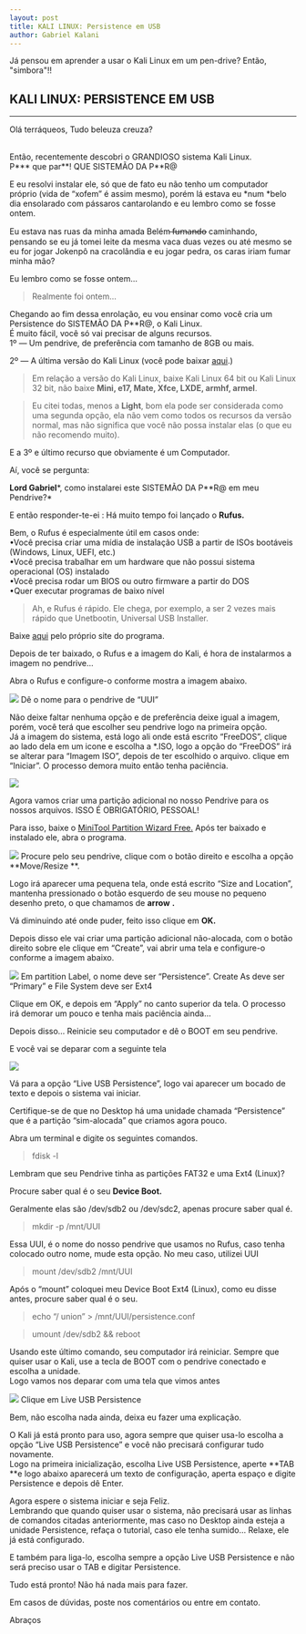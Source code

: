 ```yaml
---
layout: post
title: KALI LINUX: Persistence em USB
author: Gabriel Kalani
---
```


Já pensou em aprender a usar o Kali Linux em um pen-drive?
Então, "simbora"!!

## KALI LINUX: PERSISTENCE EM USB
-----

Olá terráqueos,
Tudo beleuza creuza?

<br> Então, recentemente descobri o GRANDIOSO sistema
Kali Linux.<br> P*** que par**! QUE SISTEMÃO DA P**R@

E eu resolvi instalar ele, só que de fato eu não tenho um computador próprio
(vida de “xofem” é assim mesmo), porém lá estava eu *num *belo dia ensolarado
com pássaros cantarolando e eu lembro como se fosse ontem.

Eu estava nas ruas da minha amada Belém ̶f̶u̶m̶a̶n̶d̶o̶ caminhando, pensando se
eu já tomei leite da mesma vaca duas vezes ou até mesmo se eu for jogar Jokenpô
na cracolândia e eu jogar pedra, os caras iriam fumar minha mão?

Eu lembro como se fosse ontem…

> Realmente foi ontem…

Chegando ao fim dessa enrolação, eu vou ensinar como você cria um Persistence do
SISTEMÃO DA P**R@, o Kali Linux.<br> É muito fácil, você só vai precisar de
alguns recursos.<br> 1º — Um pendrive, de preferência com tamanho de 8GB ou
mais.

2º — A última versão do Kali Linux (você pode baixar
[aqui](https://www.kali.org/downloads/).)

> Em relação a versão do Kali Linux, baixe Kali Linux 64 bit ou Kali Linux 32 bit,
> não baixe **Mini, e17, Mate, Xfce, LXDE, armhf, armel**.

> Eu citei todas, menos a **Light**, bom ela pode ser considerada como uma segunda
> opção, ela não vem como todos os recursos da versão normal, mas não significa
que você não possa instalar elas (o que eu não recomendo muito).

E a 3º e último recurso que obviamente é um Computador.

Aí, você se pergunta:

**Lord Gabriel***, como instalarei este SISTEMÃO DA P**R@ em meu Pendrive?*

E então responder-te-ei : Há muito tempo foi lançado o **Rufus.**

Bem, o Rufus é especialmente útil em casos onde: <br> •Você precisa criar uma
mídia de instalação USB a partir de ISOs bootáveis (Windows, Linux, UEFI,
etc.)<br> •Você precisa trabalhar em um hardware que não possui sistema
operacional (OS) instalado<br> •Você precisa rodar um BIOS ou outro firmware a
partir do DOS<br> •Quer executar programas de baixo nível

> Ah, e Rufus é rápido. Ele chega, por exemplo, a ser 2 vezes mais rápido que
> Unetbootin, Universal USB Installer.

Baixe [aqui](https://rufus.akeo.ie/?locale=pt_BR) pelo próprio site do programa.

Depois de ter baixado, o Rufus e a imagem do Kali, é hora de instalarmos a
imagem no pendrive…

Abra o Rufus e configure-o conforme mostra a imagem abaixo.

![](https://cdn-images-1.medium.com/max/800/1*tUqGeg9eyfh579X3cuh7Hg.png)
<span class="figcaption_hack">Dê o nome para o pendrive de “UUI”</span>

Não deixe faltar nenhuma opção e de preferência deixe igual a imagem, porém,
você terá que escolher seu pendrive logo na primeira opção.<br> Já a imagem do
sistema, está logo ali onde está escrito “FreeDOS”, clique ao lado dela em um
icone e escolha a *.ISO, logo a opção do “FreeDOS” irá se alterar para “Imagem
ISO”, depois de ter escolhido o arquivo. clique em “Iniciar”. O processo demora
muito então tenha paciência.

![](https://cdn-images-1.medium.com/max/800/1*3Pja0lulMudHvUJCkW1C9A.png)

Agora vamos criar uma partição adicional no nosso Pendrive para os nossos
arquivos. ISSO É OBRIGATÓRIO, PESSOAL!

Para isso, baixe o [MiniTool Partition Wizard
Free.](http://www.partitionwizard.com/download.html) Após ter baixado e
instalado ele, abra o programa.

![](https://cdn-images-1.medium.com/max/800/1*HX_vN9SAA2UQyV24gVBj5g.jpeg)
<span class="figcaption_hack">Procure pelo seu pendrive, clique com o botão direito e escolha a opção
**Move/Resize **.</span>

Logo irá aparecer uma pequena tela, onde está escrito “Size and Location”,
mantenha pressionado o botão esquerdo de seu mouse no pequeno desenho preto, o
que chamamos de **arrow** **.**

Vá diminuindo até onde puder, feito isso clique em **OK.**

Depois disso ele vai criar uma partição adicional não-alocada, com o botão
direito sobre ele clique em “Create”, vai abrir uma tela e configure-o conforme
a imagem abaixo.

![](https://cdn-images-1.medium.com/max/800/1*J_0gWnK5d0041sbv2ciUYg.jpeg)
<span class="figcaption_hack">Em partition Label, o nome deve ser “Persistence”. Create As deve ser “Primary”
e File System deve ser Ext4</span>

Clique em OK, e depois em “Apply” no canto superior da tela. O processo irá
demorar um pouco e tenha mais paciência ainda…

Depois disso… Reinicie seu computador e dê o BOOT em seu pendrive.

E você vai se deparar com a seguinte tela

![](https://cdn-images-1.medium.com/max/800/1*TFFp3oa2XR-27P5vp6hWaA.png)

Vá para a opção “Live USB Persistence”, logo vai aparecer um bocado de texto e
depois o sistema vai iniciar.

Certifique-se de que no Desktop há uma unidade chamada “Persistence” que é a
partição “sim-alocada” que criamos agora pouco.

Abra um terminal e digite os seguintes comandos.

> fdisk -l

Lembram que seu Pendrive tinha as partições FAT32 e uma Ext4 (Linux)?

Procure saber qual é o seu **Device Boot.**

Geralmente elas são /dev/sdb2 ou /dev/sdc2, apenas procure saber qual é.

> mkdir -p /mnt/UUI

Essa UUI, é o nome do nosso pendrive que usamos no Rufus, caso tenha colocado
outro nome, mude esta opção. No meu caso, utilizei UUI

> mount /dev/sdb2 /mnt/UUI

Após o “mount” coloquei meu Device Boot Ext4 (Linux), como eu disse antes,
procure saber qual é o seu.

> echo “/ union” > /mnt/UUI/persistence.conf

> umount /dev/sdb2 && reboot

Usando este último comando, seu computador irá reiniciar. Sempre que quiser usar
o Kali, use a tecla de BOOT com o pendrive conectado e escolha a unidade.<br>
Logo vamos nos deparar com uma tela que vimos antes

![](https://cdn-images-1.medium.com/max/800/1*TFFp3oa2XR-27P5vp6hWaA.png)
<span class="figcaption_hack">Clique em Live USB Persistence</span>

Bem, não escolha nada ainda, deixa eu fazer uma explicação.

O Kali já está pronto para uso, agora sempre que quiser usa-lo escolha a opção
“Live USB Persistence” e você não precisará configurar tudo novamente.<br> Logo
na primeira inicialização, escolha Live USB Persistence, aperte **TAB **e logo
abaixo aparecerá um texto de configuração, aperta espaço e digite Persistence e
depois dê Enter.

Agora espere o sistema iniciar e seja Feliz.<br> Lembrando que quando quiser
usar o sistema, não precisará usar as linhas de comandos citadas anteriormente,
mas caso no Desktop ainda esteja a unidade Persistence, refaça o tutorial, caso
ele tenha sumido… Relaxe, ele já está configurado.

E também para liga-lo, escolha sempre a opção Live USB Persistence e não será
preciso usar o TAB e digitar Persistence.

Tudo está pronto! Não há nada mais para fazer.

Em casos de dúvidas, poste nos comentários ou entre em contato.

Abraços
